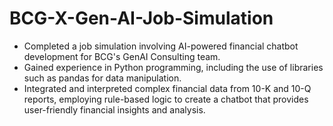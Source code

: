 # BCG-X-Gen-AI-Job-Simulation
<ul>
  <li>Completed a job simulation involving AI-powered financial chatbot development for BCG's GenAI Consulting team.</li>
  <li>Gained experience in Python programming, including the use of libraries such as pandas for data manipulation.</li>
  <li>Integrated and interpreted complex financial data from 10-K and 10-Q reports, employing rule-based logic to create a chatbot that provides user-friendly financial insights and analysis.</li>
</ul>

